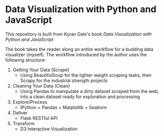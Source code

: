 # Data Visualization with Python and JavaScript
This repository is built from Kyran Dale's book _Data Visualization with Python and JavaScript_

The book takes the reader along an entire workflow for a budding data visualizer (myself). The workflow introduced by the author uses the following structure:

1. Getting Your Data (Scrape)
    - Using BeautifulSoup for the lighter weight scraping tasks, then Scrapy for the industrial strength projects
2. Cleaning Your Data (Clean)
    - Using Pandas to manipulate a dirty dataset scraped from the web, into a clean dataset ready for exploration and processing
3. Explore/Process
    - IPython + Pandas + Matplotlib + Seaborn
4. Deliver
    - Flask RESTful API
5. Transform
    - D3 Interactive Visualization